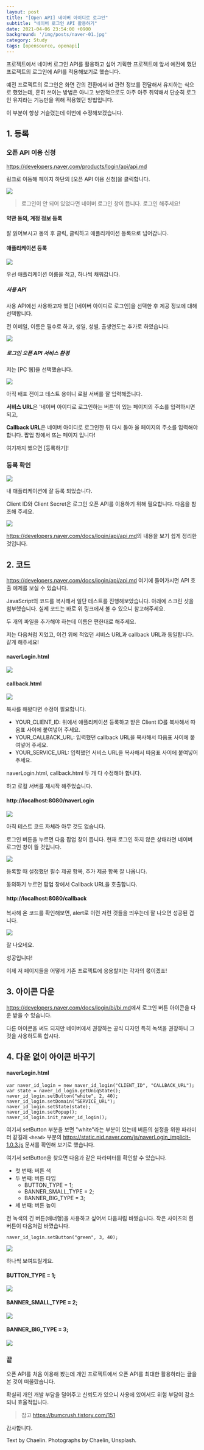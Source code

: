 ```yaml
---
layout: post
title: "[Open API] 네이버 아이디로 로그인"
subtitle: "네이버 로그인 API 활용하기"
date: 2021-04-06 23:54:00 +0900
background: '/img/posts/naver-01.jpg'
category: Study
tags: [opensource, openapi]
---
```

프로젝트에서 네이버 로그인 API를 활용하고 싶어 기획한 프로젝트에 앞서 예전에 했던 프로젝트의 로그인에 API를 적용해보기로 했습니다.

예전 프로젝트의 로그인은 화면 간의 전환에서 id 관련 정보를 전달해서 유지하는 식으로 했었는데, 흔히 쓰이는 방법은 아니고 보안적으로도 아주 아주 취약해서 단순히 로그인 유지라는 기능만을 위해 적용했던 방법입니다.

이 부분이 항상 거슬렸는데 이번에 수정해보겠습니다.

## 1. 등록
### 오픈 API 이용 신청
<a href="https://developers.naver.com/products/login/api/api.md">https://developers.naver.com/products/login/api/api.md</a>

링크로 이동해 페이지 하단의 [오픈 API 이용 신청]을 클릭합니다.

<img class="img-fluid" src="/img/posts/inPost/naver-opensource-01.png">

> 로그인이 안 되어 있었다면 네이버 로그인 창이 뜹니다. 로그인 해주세요!

#### 약관 동의, 계정 정보 등록
잘 읽어보시고 동의 후 클릭, 클릭하고 애플리케이션 등록으로 넘어갑니다.

#### 애플리케이션 등록
<img class="img-fluid" src="/img/posts/inPost/naver-opensource-02.png">

우선 애플리케이션 이름을 적고, 하나씩 채워갑니다.

##### 사용 API
사용 API에선 사용하고자 했던 [네이버 아이디로 로그인]을 선택한 후 제공 정보에 대해 선택합니다.

전 이메일, 이름은 필수로 하고, 생일, 성별, 출생연도는 추가로 하였습니다.

<img class="img-fluid" src="/img/posts/inPost/naver-opensource-03.png">

##### 로그인 오픈 API 서비스 환경
저는 [PC 웹]을 선택했습니다.

<img class="img-fluid" src="/img/posts/inPost/naver-opensource-04.png">

아직 배포 전이고 테스트 용이니 로컬 서버를 잘 입력해줍니다.

**서비스 URL**은 '네이버 아이디로 로그인하는 버튼'이 있는 페이지의 주소를 입력하시면 되고,

**Callback URL**은 네이버 아이디로 로그인한 뒤 다시 돌아 올 페이지의 주소를 입력해야합니다. 팝업 창에서 뜨는 페이지 입니다!

여기까지 했으면 [등록하기]!

### 등록 확인
<img class="img-fluid" src="/img/posts/inPost/naver-opensource-05.png">

내 애플리케이션에 잘 등록 되었습니다.

Client ID와 Client Secret은 로그인 오픈 API를 이용하기 위해 필요합니다. 다음을 참조해 주세요.

<img class="img-fluid" src="/img/posts/inPost/naver-opensource-06.png">

<a href="https://developers.naver.com/docs/login/api/api.md">https://developers.naver.com/docs/login/api/api.md</a>의 내용을 보기 쉽게 정리한 것입니다.

## 2. 코드
<a href="https://developers.naver.com/docs/login/api/api.md">https://developers.naver.com/docs/login/api/api.md</a> 여기에 들어가시면 API 호출 예제를 보실 수 있습니다.

JavaScript의 코드를 복사해서 일단 테스트를 진행해보았습니다. 아래에 스크린 샷을 첨부했습니다. 실제 코드는 바로 위 링크에서 볼 수 있으니 참고해주세요.

두 개의 파일을 추가해야 하는데 이름은 편한대로 해주세요.

저는 다음처럼 지었고, 이건 위에 적었던 서비스 URL과 callback URL과 동일합니다. 같게 해주세요!

#### naverLogin.html
<img class="img-fluid" src="/img/posts/inPost/naver-opensource-10.png">

#### callback.html
<img class="img-fluid" src="/img/posts/inPost/naver-opensource-11.png">

복사를 해왔다면 수정이 필요합니다.

* YOUR_CLIENT_ID: 위에서 애플리케이션 등록하고 받은 Client ID를 복사해서 따옴표 사이에 붙여넣어 주세요.
* YOUR_CALLBACK_URL: 입력했던 callback URL을 복사해서 따옴표 사이에 붙여넣어 주세요.
* YOUR_SERVICE_URL: 입력했던 서비스 URL을 복사해서 따옴표 사이에 붙여넣어 주세요.

naverLogin.html, callback.html 두 개 다 수정해야 합니다.

하고 로컬 서버를 재시작 해주었습니다.

#### http://localhost:8080/naverLogin
<img class="img-fluid" src="/img/posts/inPost/naver-opensource-07.png">

아직 테스트 코드 자체라 아무 것도 없습니다.

로그인 버튼을 누르면 다음 팝업 창이 뜹니다. 현재 로그인 하지 않은 상태라면 네이버 로그인 창이 뜰 것입니다.

<img class="img-fluid" src="/img/posts/inPost/naver-opensource-08.png">

등록할 때 설정했던 필수 제공 항목, 추가 제공 항목 잘 나옵니다.

동의하기 누르면 팝업 창에서 Callback URL을 호출합니다.

#### http://localhost:8080/callback
복사해 온 코드를 확인해보면, alert로 이런 저런 것들을 띄우는데 잘 나오면 성공된 겁니다.

<img class="img-fluid" src="/img/posts/inPost/naver-opensource-09.png">

잘 나오네요.

성공입니다!

이제 저 페이지들을 어떻게 기존 프로젝트에 응용할지는 각자의 몫이겠죠!

## 3. 아이콘 다운
<a href="https://developers.naver.com/docs/login/bi/bi.md">https://developers.naver.com/docs/login/bi/bi.md</a>에서 로그인 버튼 아이콘을 다운 받을 수 있습니다. 

다른 아이콘을 써도 되지만 네이버에서 권장하는 공식 디자인 특히 녹색을 권장하니 그것을 사용하도록 합시다.

## 4. 다운 없이 아이콘 바꾸기
#### naverLogin.html
```
var naver_id_login = new naver_id_login("CLIENT_ID", "CALLBACK_URL");
var state = naver_id_login.getUniqState();
naver_id_login.setButton("white", 2, 40);
naver_id_login.setDomain("SERVICE_URL");
naver_id_login.setState(state);
naver_id_login.setPopup();
naver_id_login.init_naver_id_login();
```
여기서 setButton 부분을 보면 "white"라는 부분이 있는데 버튼의 설정을 위한 파라미터 같길래 ```<head>``` 부분의 <a href="https://static.nid.naver.com/js/naverLogin_implicit-1.0.3.js">https://static.nid.naver.com/js/naverLogin_implicit-1.0.3.js</a> 문서를 확인해 보기로 했습니다.

여기서 setButton을 찾으면 다음과 같은 파라미터를 확인할 수 있습니다.

* 첫 번째: 버튼 색
* 두 번째: 버튼 타입 
    - BUTTON_TYPE = 1;
    - BANNER_SMALL_TYPE = 2;
    - BANNER_BIG_TYPE = 3;
* 세 번째: 버튼 높이

전 녹색의 긴 버튼(배너형)을 사용하고 싶어서 다음처럼 바꿨습니다. 작은 사이즈의 흰 버튼이 다음처럼 바꼈습니다.

```
naver_id_login.setButton("green", 3, 40);
```

<img class="img-fluid" src="/img/posts/inPost/naver-opensource-12.png">

하나씩 보여드릴게요.
#### BUTTON_TYPE = 1;
<img class="img-fluid" src="/img/posts/inPost/naver-opensource-13.png">

#### BANNER_SMALL_TYPE = 2;
<img class="img-fluid" src="/img/posts/inPost/naver-opensource-14.png">

#### BANNER_BIG_TYPE = 3;
<img class="img-fluid" src="/img/posts/inPost/naver-opensource-12.png">

### 끝
오픈 API를 처음 이용해 봤는데 개인 프로젝트에서 오픈 API를 최대한 활용하라는 글을 본 것이 떠올랐습니다.

확실히 개인 개발 부담을 덜어주고 신뢰도가 있으니 사용에 있어서도 위험 부담이 감소 되니 효율적입니다.

>참고
<a href="https://bumcrush.tistory.com/151">https://bumcrush.tistory.com/151</a>

감사합니다.

<p class = "placeholder">Text by Chaelin. Photographs by Chaelin, Unsplash.</p>